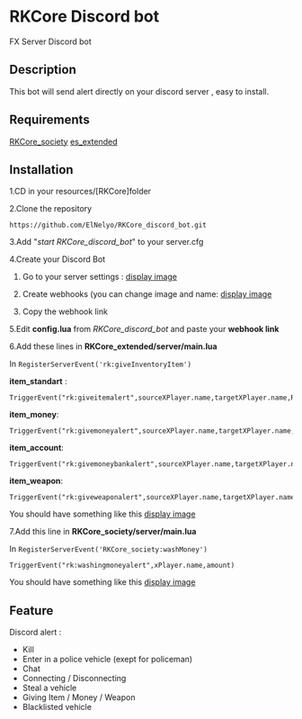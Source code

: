 # RKCore Discord bot

FX Server Discord bot

## Description

This bot will send alert directly on your discord server , easy to install.

## Requirements

[RKCore_society](https://github.com/RKCore-Org/RKCore_society)
[es_extended](https://github.com/RKCore-Org/es_extended)


## Installation

1.CD in your resources/[RKCore]folder

2.Clone the repository

```
https://github.com/ElNelyo/RKCore_discord_bot.git
```

3.Add "_start RKCore\_discord\_bot_" to your server.cfg

4.Create your Discord Bot

1.	Go to your server settings :
[display image](http://prntscr.com/gx298g)

2.	Create webhooks (you can change image and name:
[display image](http://prntscr.com/gx2ai7)

3. Copy the webhook link

5.Edit **config.lua** from _RKCore\_discord\_bot_ and paste your **webhook link**

6.Add these lines in **RKCore_extended/server/main.lua**




In ```RegisterServerEvent('rk:giveInventoryItem')```



**item_standart** :

```
TriggerEvent("rk:giveitemalert",sourceXPlayer.name,targetXPlayer.name,RKCore.Items[itemName].label,itemCount)
```

**item_money**:

```
TriggerEvent("rk:givemoneyalert",sourceXPlayer.name,targetXPlayer.name,itemCount)
```

**item_account**:

```
TriggerEvent("rk:givemoneybankalert",sourceXPlayer.name,targetXPlayer.name,itemCount)
```

**item_weapon**:

```
TriggerEvent("rk:giveweaponalert",sourceXPlayer.name,targetXPlayer.name,weaponLabel)
```



You should have something like this
[display image](http://prntscr.com/gx2hrk)




7.Add this line in **RKCore_society/server/main.lua**

In ```RegisterServerEvent('RKCore_society:washMoney')```

```
TriggerEvent("rk:washingmoneyalert",xPlayer.name,amount)
```



You should have something like this
[display image](http://prntscr.com/gx2jc5)



## Feature
Discord alert : 
- Kill
- Enter in a police vehicle (exept for policeman)
- Chat 
- Connecting / Disconnecting
- Steal a vehicle
- Giving Item / Money / Weapon 
- Blacklisted vehicle

